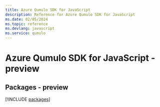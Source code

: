 ```yaml
---
title: Azure Qumulo SDK for JavaScript
description: Reference for Azure Qumulo SDK for JavaScript
ms.date: 02/05/2024
ms.topic: reference
ms.devlang: javascript
ms.service: qumulo
---
```

# Azure Qumulo SDK for JavaScript - preview
## Packages - preview
[!INCLUDE [packages](qumulo-index.md)]